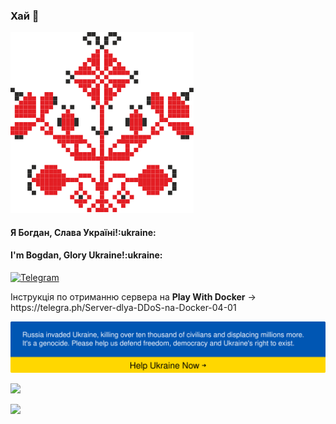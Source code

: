 <html>
  <head>
    <meta tag="sjfk">
  </head>
  <body>
    <h3>Хай 👋</h3>
    <img src="https://raw.githubusercontent.com/BogdanDevUA/Ukraine/main/5.svg">
    <h4>Я Богдан, Слава Україні!:ukraine:</h4>
    <h4>I'm Bogdan, Glory Ukraine!:ukraine:</h4>
    <a href="https://t.me/dirim"><img alt="Telegram" src="https://img.shields.io/badge/Telegram-blue.svg?style=flat-square&logo=telegram"></a>
    <p>Інструкція по отриманню сервера на <b>Play With Docker</b> -> https://telegra.ph/Server-dlya-DDoS-na-Docker-04-01<p>
    <img src="https://raw.githubusercontent.com/vshymanskyy/StandWithUkraine/main/banner2-direct.svg">
    <p></p>
    <img src="https://github-readme-stats.vercel.app/api?username=BogdanDevUA&&show_icons=true&title_color=ffffff&icon_color=bb2acf&text_color=daf7dc&bg_color=151515">
    <p></p>
    <img src="https://github.com/voku/portable-ascii/actions/workflows/ci.yml/badge.svg?branch=master">
  </body>
</html>
